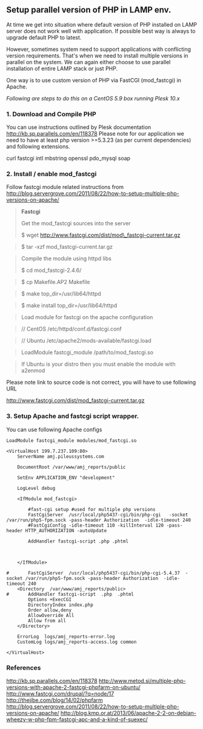 ## Setup parallel version of PHP in LAMP env. 
At time we get into situation where default version of PHP installed on LAMP server does not work well with application. If possible best way is always to upgrade default PHP to latest.

However, sometimes system need to support applications with conflicting version requirements. That's when we need to install multiple versions in parallel on the system. We can again either choose to use parallel installation of entire LAMP stack or just PHP.

One way is to use custom version of PHP via FastCGI (mod_fastcgi) in Apache.

*Following are steps to do this on a CentOS 5.9 box running Plesk 10.x*

### 1. Download and Compile PHP
You can use instructions outlined by Plesk documentation http://kb.sp.parallels.com/en/118378
Please note for our application we need to have at least php version >=5.3.23 (as per current dependencies) and following extensions.

curl
fastcgi 
intl
mbstring
openssl
pdo_mysql
soap

### 2. Install / enable mod_fastcgi

Follow fastcgi module related instructions from http://blog.servergrove.com/2011/08/22/how-to-setup-multiple-php-versions-on-apache/

>**Fastcgi**
>
>Get the mod_fastcgi sources into the server
>
>$ wget http://www.fastcgi.com/dist/mod\_fastcgi-current.tar.gz

>$ tar -xzf mod_fastcgi-current.tar.gz

>Compile the module using httpd libs
>
>$ cd mod\_fastcgi-2.4.6/

>$ cp Makefile.AP2 Makefile

>$ make top_dir=/usr/lib64/httpd

>$ make install top_dir=/usr/lib64/httpd

>Load module for fastcgi on the apache configuration


>// CentOS /etc/httpd/conf.d/fastcgi.conf

>// Ubuntu /etc/apache2/mods-available/fastcgi.load

>LoadModule fastcgi\_module /path/to/mod\_fastcgi.so

>If Ubuntu is your distro then you must enable the module with a2enmod


Please note link to source code is not correct, you will have to use following URL 

http://www.fastcgi.com/dist/mod_fastcgi-current.tar.gz

### 3. Setup Apache and fastcgi script wrapper.
You can use following Apache configs

```
LoadModule fastcgi_module modules/mod_fastcgi.so

<VirtualHost 199.7.237.109:80>
    ServerName amj.pileussystems.com

    DocumentRoot /var/www/amj_reports/public

    SetEnv APPLICATION_ENV "development"
 
    LogLevel debug   

    <IfModule mod_fastcgi>

        #fast-cgi setup #used for multiple php versions 
        FastCgiServer  /usr/local/php5437-cgi/bin/php-cgi   -socket /var/run/php5-fpm.sock -pass-header Authorization  -idle-timeout 240 
        #FastCgiConfig -idle-timeout 110 -killInterval 120 -pass-header HTTP_AUTHORIZATION -autoUpdate

        AddHandler fastcgi-script .php .phtml



    </IfModule>

#       FastCgiServer  /usr/local/php5437-cgi/bin/php-cgi-5.4.37  -socket /var/run/php5-fpm.sock -pass-header Authorization  -idle-timeout 240 
    <Directory  /var/www/amj_reports/public>
#       AddHandler fastcgi-script  .php  .phtml
        Options +ExecCGI
        DirectoryIndex index.php
        Order allow,deny
        AllowOverride All
        Allow from all
    </Directory>

    ErrorLog  logs/amj_reports-error.log
    CustomLog logs/amj_reports-access.log common

</VirtualHost>

```


### References
http://kb.sp.parallels.com/en/118378
http://www.metod.si/multiple-php-versions-with-apache-2-fastcgi-phpfarm-on-ubuntu/
http://www.fastcgi.com/drupal/?q=node/17
http://thejibe.com/blog/14/02/phpfarm
http://blog.servergrove.com/2011/08/22/how-to-setup-multiple-php-versions-on-apache/
http://blog.kmp.or.at/2013/06/apache-2-2-on-debian-wheezy-w-php-fpm-fastcgi-apc-and-a-kind-of-suexec/